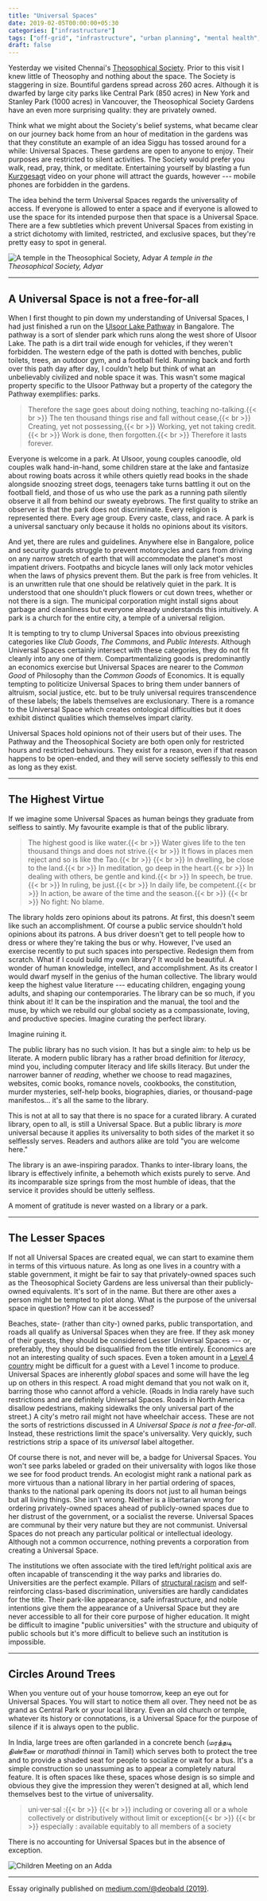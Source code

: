 ```yaml
---
title: "Universal Spaces"
date: 2019-02-05T00:00:00+05:30
categories: ["infrastructure"]
tags: ["off-grid", "infrastructure", "urban planning", "mental health", "design", "meditation"]
draft: false
---
```


Yesterday we visited Chennai's [Theosophical Society](https://www.ts-adyar.org/). Prior to this visit I knew little of Theosophy and nothing about the space. The Society is staggering in size. Bountiful gardens spread across 260 acres. Although it is dwarfed by large city parks like Central Park (850 acres) in New York and Stanley Park (1000 acres) in Vancouver, the Theosophical Society Gardens have an even more surprising quality: they are privately owned.

Think what we might about the Society's belief systems, what became clear on our journey back home from an hour of meditation in the gardens was that they constitute an example of an idea Siggu has tossed around for a while: Universal Spaces. These gardens are open to anyone to enjoy. Their purposes are restricted to silent activities. The Society would prefer you walk, read, pray, think, or meditate. Entertaining yourself by blasting a fun [Kurzgesagt](https://www.youtube.com/channel/UCsXVk37bltHxD1rDPwtNM8Q) video on your phone will attract the guards, however --- mobile phones are forbidden in the gardens.

The idea behind the term Universal Spaces regards the universality of access. If everyone is allowed to enter a space and if everyone is allowed to use the space for its intended purpose then that space is a Universal Space. There are a few subtleties which prevent Universal Spaces from existing in a strict dichotomy with limited, restricted, and exclusive spaces, but they're pretty easy to spot in general.

![A temple in the Theosophical Society, Adyar](/img/2019-02-05-theosophical-society-buddha-temple.jpeg)
*A temple in the Theosophical Society, Adyar*

***

## A Universal Space is not a free-for-all

When I first thought to pin down my understanding of Universal Spaces, I had just finished a run on the [Ulsoor Lake Pathway](https://goo.gl/maps/iHsYEorpBR12) in Bangalore. The pathway is a sort of slender park which runs along the west shore of Ulsoor Lake. The path is a dirt trail wide enough for vehicles, if they weren't forbidden. The western edge of the path is dotted with benches, public toilets, trees, an outdoor gym, and a football field. Running back and forth over this path day after day, I couldn't help but think of what an unbelievably civilized and noble space it was. This wasn't some magical property specific to the Ulsoor Pathway but a property of the category the Pathway exemplifies: parks.

> Therefore the sage goes about doing nothing, teaching no-talking.{{< br >}}
> The ten thousand things rise and fall without cease,{{< br >}}
> Creating, yet not possessing,{{< br >}}
> Working, yet not taking credit.{{< br >}}
> Work is done, then forgotten.{{< br >}}
> Therefore it lasts forever.

Everyone is welcome in a park. At Ulsoor, young couples canoodle, old couples walk hand-in-hand, some children stare at the lake and fantasize about rowing boats across it while others quietly read books in the shade alongside snoozing street dogs, teenagers take turns battling it out on the football field, and those of us who use the park as a running path silently observe it all from behind our sweaty eyebrows. The first quality to strike an observer is that the park does not discriminate. Every religion is represented there. Every age group. Every caste, class, and race. A park is a universal sanctuary only because it holds no opinions about its visitors.

And yet, there are rules and guidelines. Anywhere else in Bangalore, police and security guards struggle to prevent motorcycles and cars from driving on any narrow stretch of earth that will accommodate the planet's most impatient drivers. Footpaths and bicycle lanes will only lack motor vehicles when the laws of physics prevent them. But the park is free from vehicles. It is an unwritten rule that one should be relatively quiet in the park. It is understood that one shouldn't pluck flowers or cut down trees, whether or not there is a sign. The municipal corporation might install signs about garbage and cleanliness but everyone already understands this intuitively. A park is a church for the entire city, a temple of a universal religion.

It is tempting to try to clump Universal Spaces into obvious preexisting categories like _Club Goods_, _The Commons_, and _Public Interests_. Although Universal Spaces certainly intersect with these categories, they do not fit cleanly into any one of them. Compartmentalizing goods is predominantly an economics exercise but Universal Spaces are nearer to the _Common Good_ of Philosophy than the _Common Goods_ of Economics. It is equally tempting to politicize Universal Spaces to bring them under banners of altruism, social justice, etc. but to be truly universal requires transcendence of these labels; the labels themselves are exclusionary. There is a romance to the Universal Space which creates ontological difficulties but it does exhibit distinct qualities which themselves impart clarity.

Universal Spaces hold opinions not of their users but of their uses. The Pathway and the Theosophical Society are both open only for restricted hours and restricted behaviours. They exist for a reason, even if that reason happens to be open-ended, and they will serve society selflessly to this end as long as they exist.

***

## The Highest Virtue

If we imagine some Universal Spaces as human beings they graduate from selfless to saintly. My favourite example is that of the public library.

> The highest good is like water.{{< br >}}
> Water gives life to the ten thousand things and does not strive.{{< br >}}
> It flows in places men reject and so is like the Tao.{{< br >}}
> {{< br >}}
> In dwelling, be close to the land.{{< br >}}
> In meditation, go deep in the heart.{{< br >}}
> In dealing with others, be gentle and kind.{{< br >}}
> In speech, be true.{{< br >}}
> In ruling, be just.{{< br >}}
> In daily life, be competent.{{< br >}}
> In action, be aware of the time and the season.{{< br >}}
> {{< br >}}
> No fight: No blame.

The library holds zero opinions about its patrons. At first, this doesn't seem like such an accomplishment. Of course a public service shouldn't hold opinions about its patrons. A bus driver doesn't get to tell people how to dress or where they're taking the bus or why. However, I've used an exercise recently to put such spaces into perspective. Redesign them from scratch. What if I could build my own library? It would be beautiful. A wonder of human knowledge, intellect, and accomplishment. As its creator I would dwarf myself in the genius of the human collective. The library would keep the highest value literature --- educating children, engaging young adults, and shaping our contemporaries. The library can be so much, if you think about it! It can be the inspiration and the manual, the tool and the muse, by which we rebuild our global society as a compassionate, loving, and productive species. Imagine curating the perfect library.

Imagine ruining it.

The public library has no such vision. It has but a single aim: to help us be literate. A modern public library has a rather broad definition for _literacy_, mind you, including computer literacy and life skills literacy. But under the narrower banner of _reading_, whether we choose to read magazines, websites, comic books, romance novels, cookbooks, the constitution, murder mysteries, self-help books, biographies, diaries, or thousand-page manifestos... it's all the same to the library.

This is not at all to say that there is no space for a curated library. A curated library, open to all, is still a Universal Space. But a public library is _more_ universal because it applies its universality to both sides of the market it so selflessly serves. Readers and authors alike are told "you are welcome here."

The library is an awe-inspiring paradox. Thanks to inter-library loans, the library is effectively infinite, a behemoth which exists purely to serve. And its incomparable size springs from the most humble of ideas, that the service it provides should be utterly selfless.

A moment of gratitude is never wasted on a library or a park.

***

## The Lesser Spaces

If not all Universal Spaces are created equal, we can start to examine them in terms of this virtuous nature. As long as one lives in a country with a stable government, it might be fair to say that privately-owned spaces such as the Theosophical Society Gardens are less universal than their publicly-owned equivalents. It's sort of in the name. But there are other axes a person might be tempted to plot along. What is the purpose of the universal space in question? How can it be accessed?

Beaches, state- (rather than city-) owned parks, public transportation, and roads all qualify as Universal Spaces when they are free. If they ask money of their guests, they should be considered Lesser Universal Spaces --- or, preferably, they should be disqualified from the title entirely. Economics are not an interesting quality of such spaces. Even a token amount in a [Level 4 country](https://www.gatesnotes.com/Books/Factfulness) might be difficult for a guest with a Level 1 income to produce. Universal Spaces are inherently _global_ spaces and some will have the leg up on others in this respect. A road might demand that you not walk on it, barring those who cannot afford a vehicle. (Roads in India rarely have such restrictions and are definitely Universal Spaces. Roads in North America disallow pedestrians, making sidewalks the only universal part of the street.) A city's metro rail might not have wheelchair access. These are not the sorts of restrictions discussed in _A Universal Space is not a free-for-all_. Instead, these restrictions limit the space's universality. Very quickly, such restrictions strip a space of its _universal_ label altogether.

Of course there is not, and never will be, a badge for Universal Spaces. You won't see parks labeled or graded on their universality with logos like those we see for food product trends. An ecologist might rank a national park as more virtuous than a national library in her partial ordering of spaces, thanks to the national park opening its doors not just to all human beings but all living things. She isn't wrong. Neither is a libertarian wrong for ordering privately-owned spaces ahead of publicly-owned spaces due to her distrust of the government, or a socialist the reverse. Universal Spaces are communal by their very nature but they are not communist. Universal Spaces do not preach any particular political or intellectual ideology. Although not a common occurrence, nothing prevents a corporation from creating a Universal Space.

The institutions we often associate with the tired left/right political axis are often incapable of transcending it the way parks and libraries do. Universities are the perfect example. Pillars of [structural racism](https://www.goodreads.com/book/show/33606119-why-i-m-no-longer-talking-to-white-people-about-race) and self-reinforcing class-based discrimination, universities are hardly candidates for the title. Their park-like appearance, safe infrastructure, and noble intentions give them the appearance of a Universal Space but they are never accessible to all for their core purpose of higher education. It might be difficult to imagine "public universities" with the structure and ubiquity of public schools but it's more difficult to believe such an institution is impossible.

***

## Circles Around Trees

When you venture out of your house tomorrow, keep an eye out for Universal Spaces. You will start to notice them all over. They need not be as grand as Central Park or your local library. Even an old church or temple, whatever its history or connotations, is a Universal Space for the purpose of silence if it is always open to the public.

In India, large trees are often garlanded in a concrete bench (மரத்தடி திண்ணை or _marathadi thinnai_ in Tamil) which serves both to protect the tree and to provide a shaded seat for people to socialize or wait for a bus. It's a simple construction so unassuming as to appear a completely natural feature. It is often spaces like these, spaces whose design is so simple and obvious they give the impression they weren't designed at all, which lend themselves best to the virtue of universality.

> uni·​ver·​sal :{{< br >}}
> {{< br >}}
> including or covering all or a whole collectively or distributively without limit or exception{{< br >}}
> {{< br >}}
> especially : available equitably to all members of a society

There is no accounting for Universal Spaces but in the absence of exception.

![Children Meeting on an Adda](/img/2019-02-05-childrens-adda.jpeg)

***

Essay originally published on [medium.com/@deobald (2019)](https://medium.com/siggu/universal-spaces-d0e0110a0ccc).
